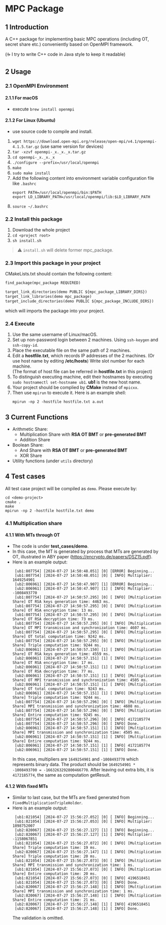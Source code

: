 # MPC Package
## 1 Introduction
A C++ package for implementing basic MPC operations (including OT, secret share etc.) conveniently based on OpenMPI framework.

(☕️ I try to write C++ code in Java style to keep it readable)
## 2 Usage
### 2.1 OpenMPI Environment
#### 2.1.1 For macOS
- execute
`brew install openmpi`
#### 2.1.2 For Linux (Ubuntu)
- use source code to compile and install.
1. `wget https://download.open-mpi.org/release/open-mpi/v4.1/openmpi-4.1.5.tar.gz` (use same version for devices)
2. `tar -xzvf openmpi-_x._x._x.tar.gz`
3. `cd openmpi-_x._x._x`
4. `./configure --prefix=/usr/local/openmpi`
5. `make`
6. `sudo make install`
7. Add the following content into environment variable configuration file like `.bashrc`
    ```shell
    export PATH=/usr/local/openmpi/bin:$PATH
    export LD_LIBRARY_PATH=/usr/local/openmpi/lib:$LD_LIBRARY_PATH
    ```
8. `source ~/.bashrc`

### 2.2 Install this package
1. Download the whole project
2. `cd <project root>`
3. `sh install.sh`
> ⚠️ `install.sh` will delete former mpc_package.
### 2.3 Import this package in your project
CMakeLists.txt should contain the following content:
```txt
find_package(mpc_package REQUIRED)

target_link_directories(demo PUBLIC ${mpc_package_LIBRARY_DIRS})
target_link_libraries(demo mpc_package)
target_include_directories(demo PUBLIC ${mpc_package_INCLUDE_DIRS})
```
which will imports the package into your project.
### 2.4 Execute
1. Use the same username of Linux/macOS.
2. Set up non-password login between 2 machines. Using `ssh-keygen` and `ssh-copy-id`.
3. Place the executable file on the same path of 2 machines.
4. Edit a **hostfile.txt**, which records IP addresses of the 2 machines. (Or use host name by editing **/etc/hosts**) Write slot number for each machine.
   <br>(The format of host file can be referred in **hostfile.txt** in this project)
5. To distinguish executing machine, edit their hostnames by executing `sudo hostnamectl set-hostname ub1`. **ub1** is the new host name.
6. Your project should be complied by **CMake** instead of `mpicxx`. 
7. Then use `mpirun` to execute it. Here is an example shell:
    ```shell
    mpirun -np 2 -hostfile hostfile.txt a.out
    ```
## 3 Current Functions
- Arithmetic Share:
   - Multiplication Share with **RSA OT BMT** or **pre-generated BMT**
   - Addition Share 
- Boolean Share:
  - And Share with **RSA OT BMT** or **pre-generated BMT**
  - XOR Share
- Utility functions (under `utils` directory)
## 4 Test cases
All test case project will be compiled as `demo`. Please execute by:
```shell
cd <demo-project>
cmake .
make
mpirun -np 2 -hostfile hostfile.txt demo
```
### 4.1 Multiplication share
#### 4.1.1 With MTs through OT
- The code is under **test_cases/demo**.
- In this case, the MT is generated by process that MTs are generated by OT, illustrated in ABY paper (https://encrypto.de/papers/DSZ15.pdf).
- Here is an example output:
  ```shell
   [ub1:807754] [2024-07-27 14:50:48.051] [0] [ERROR] Beginning...
   [ub1:807754] [2024-07-27 14:50:48.051] [0] [ INFO] Multiplier: 1649254901
   [ub2:806961] [2024-07-27 14:50:47.907] [1] [ERROR] Beginning...
   [ub2:806961] [2024-07-27 14:50:47.907] [1] [ INFO] Multiplier: -1008493770
   [ub1:807754] [2024-07-27 14:50:57.295] [0] [ INFO] [Multiplication Share] OT RSA keys generation time: 4463 ms.
   [ub1:807754] [2024-07-27 14:50:57.295] [0] [ INFO] [Multiplication Share] OT RSA encryption time: 13 ms.
   [ub1:807754] [2024-07-27 14:50:57.295] [0] [ INFO] [Multiplication Share] OT RSA decryption time: 73 ms.
   [ub1:807754] [2024-07-27 14:50:57.295] [0] [ INFO] [Multiplication Share] OT MPI transmission and synchronization time: 4607 ms.
   [ub1:807754] [2024-07-27 14:50:57.295] [0] [ INFO] [Multiplication Share] OT total computation time: 9242 ms.
   [ub1:807754] [2024-07-27 14:50:57.295] [0] [ INFO] [Multiplication Share] Triple computation time: 9244 ms.
   [ub2:806961] [2024-07-27 14:50:57.150] [1] [ INFO] [Multiplication Share] OT RSA keys generation time: 4559 ms.
   [ub2:806961] [2024-07-27 14:50:57.151] [1] [ INFO] [Multiplication Share] OT RSA encryption time: 17 ms.
   [ub2:806961] [2024-07-27 14:50:57.151] [1] [ INFO] [Multiplication Share] OT RSA decryption time: 77 ms.
   [ub2:806961] [2024-07-27 14:50:57.151] [1] [ INFO] [Multiplication Share] OT MPI transmission and synchronization time: 4505 ms.
   [ub2:806961] [2024-07-27 14:50:57.151] [1] [ INFO] [Multiplication Share] OT total computation time: 9243 ms.
   [ub2:806961] [2024-07-27 14:50:57.151] [1] [ INFO] [Multiplication Share] Triple computation time: 9244 ms.
   [ub1:807754] [2024-07-27 14:50:57.296] [0] [ INFO] [Multiplication Share] MPI transmission and synchronization time: 4608 ms.
   [ub1:807754] [2024-07-27 14:50:57.296] [0] [ INFO] [Multiplication Share] Entire computation time: 9245 ms.
   [ub1:807754] [2024-07-27 14:50:57.296] [0] [ INFO] 4172185774
   [ub1:807754] [2024-07-27 14:50:57.296] [0] [ INFO] Done.
   [ub2:806961] [2024-07-27 14:50:57.151] [1] [ INFO] [Multiplication Share] MPI transmission and synchronization time: 4505 ms.
   [ub2:806961] [2024-07-27 14:50:57.151] [1] [ INFO] [Multiplication Share] Entire computation time: 9244 ms.
   [ub2:806961] [2024-07-27 14:50:57.151] [1] [ INFO] 4172185774
   [ub2:806961] [2024-07-27 14:50:57.151] [1] [ INFO] Done.             
  ```
  In this case, multipliers are `1649254901` and `-1008493770` which represents binary data.
  The product should be `1649254901 * -1008493700 = -1663263292800466770`. After leaving out extra bits, it is `4172185774`, the same as computation getResult.
#### 4.1.2 With fixed MTs
- Similar to last case, but the MTs are fixed generated from `FixedMultiplicationTripleHolder`.
- Here is an example output:
  ```shell
   [ub1:821054] [2024-07-27 15:56:27.052] [0] [ INFO] Beginning...
   [ub1:821054] [2024-07-27 15:56:27.053] [0] [ INFO] Multiplier: 1898752007
   [ub2:820067] [2024-07-27 15:56:27.127] [1] [ INFO] Beginning...
   [ub2:820067] [2024-07-27 15:56:27.127] [1] [ INFO] Multiplier: -1158067851
   [ub1:821054] [2024-07-27 15:56:27.072] [0] [ INFO] [Multiplication Share] Triple computation time: 19 ms.
   [ub2:820067] [2024-07-27 15:56:27.147] [1] [ INFO] [Multiplication Share] Triple computation time: 20 ms.
   [ub1:821054] [2024-07-27 15:56:27.073] [0] [ INFO] [Multiplication Share] MPI transmission and synchronization time: 1 ms.
   [ub1:821054] [2024-07-27 15:56:27.073] [0] [ INFO] [Multiplication Share] Entire computation time: 20 ms.
   [ub1:821054] [2024-07-27 15:56:27.073] [0] [ INFO] 4196518451
   [ub1:821054] [2024-07-27 15:56:27.073] [0] [ INFO] Done.
   [ub2:820067] [2024-07-27 15:56:27.148] [1] [ INFO] [Multiplication Share] MPI transmission and synchronization time: 1 ms.
   [ub2:820067] [2024-07-27 15:56:27.148] [1] [ INFO] [Multiplication Share] Entire computation time: 21 ms.
   [ub2:820067] [2024-07-27 15:56:27.148] [1] [ INFO] 4196518451
   [ub2:820067] [2024-07-27 15:56:27.148] [1] [ INFO] Done.
  ```
  The validation is omitted.
  


